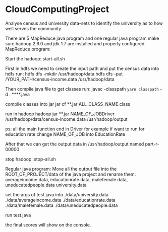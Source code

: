 # CloudComputingProject
Analyse census and university data-sets to identify the university as to how well serves the community

There are 5 MapReduce java program and one regular java program
make sure hadoop 2.6.0 and jdk 1.7 are installed and properly configured
MapReduce program:

Start the hadoop:
start-all.sh

First in hdfs we need to create the input path and put the census data into hdfs
run:
hdfs dfs -mkdir /usr/hadoop/data
hdfs dfs -put /YOUR_PATH/census-income.data /usr/hadoop/data

Then complie java file to get classes
run:
javac -classpath `yarn classpath` -d . ****.java 

complie classes into jar
jar cf **.jar ALL_CLASS_NAME.class

run in hadoop
hadoop jar **.jar  NAME_OF_JOBDriver /usr/hadoop/data/census-income.data /usr/hadoop/output

ps: all the main function end in Driver for example if want to run for education rate change NAME_OF_JOB into EducationRate

After that we can get the output data in /usr/hadoop/output named part-r-00000

stop hadoop:
stop-all.sh

Regular java program:
Move all the output file into the ROOT_OF_PROJECT/data of the java project
and rename them:
averageincome.data, educationrate.data, malefemale.data, uneducatedpeople.data university.data

set the args of test.java into ./data/university.data ./data/averageincome.data ./data/educationrate.data ./data/malefemale.data ./data/uneducatedpeople.data

run test.java

the final scores will show on the console.



